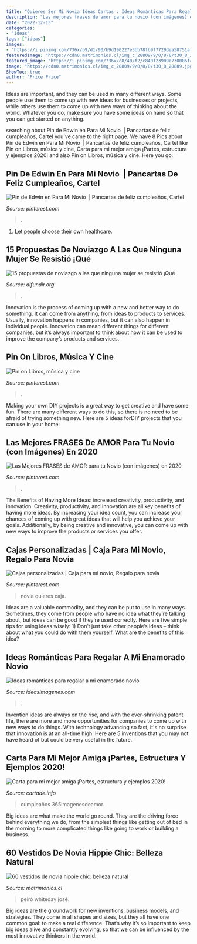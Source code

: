 ```yaml
---
title: "Quieres Ser Mi Novia Ideas Cartas : Ideas Románticas Para Regalar A Mi Enamorado Novio"
description: "Las mejores frases de amor para tu novio (con imágenes) en 2020"
date: "2022-12-13"
categories:
- "ideas"
tags: ["ideas"]
images:
- "https://i.pinimg.com/736x/b9/d1/90/b9d190227e3bb78fb9f7729dea58751a.jpg"
featuredImage: "https://cdn0.matrimonios.cl/img_c_28809/9/0/8/8/t30_8_28809.jpg"
featured_image: "https://i.pinimg.com/736x/c8/40/f2/c840f23909e730086fc120df1b25ff9c.jpg"
image: "https://cdn0.matrimonios.cl/img_c_28809/9/0/8/8/t30_8_28809.jpg"
ShowToc: true
author: "Price Price"
---
```



Ideas are important, and they can be used in many different ways. Some people use them to come up with new ideas for businesses or projects, while others use them to come up with new ways of thinking about the world. Whatever you do, make sure you have some ideas on hand so that you can get started on anything.

	

		
searching about Pin de Edwin en Para Mi Novio ️ | Pancartas de feliz cumpleaños, Cartel you've came to the right page. We have 8 Pics about Pin de Edwin en Para Mi Novio ️ | Pancartas de feliz cumpleaños, Cartel like Pin on Libros, música y cine, Carta para mi mejor amiga ¡Partes, estructura y ejemplos 2020! and also Pin on Libros, música y cine. Here you go:
		
    
## Pin De Edwin En Para Mi Novio ️ | Pancartas De Feliz Cumpleaños, Cartel

<img loading=lazy src="https://i.pinimg.com/736x/df/7b/9a/df7b9af7aca9561d5b3f7cb6c07d5029.jpg" onerror="this.onerror=null;this.src='https://tse2.mm.bing.net/th?id=OIP.XCRlvrGKkvsZSdGeqHDqCgHaHa&amp;pid=15.1';" alt="Pin de Edwin en Para Mi Novio ️ | Pancartas de feliz cumpleaños, Cartel">

_Source: pinterest.com_

>. 

	

1. Let people choose their own healthcare.

    
## 15 Propuestas De Noviazgo A Las Que Ninguna Mujer Se Resistió ¡Qué

<img loading=lazy src="http://www.okchicas.com/wp-content/uploads/2016/05/2ACE4C9B00000578-0-image-a-7_1437754257399-1.jpg" onerror="this.onerror=null;this.src='https://tse2.mm.bing.net/th?id=OIP.4M5y8EWK8-DxDcfwxCPp-QHaHQ&amp;pid=15.1';" alt="15 propuestas de noviazgo a las que ninguna mujer se resistió ¡Qué">

_Source: difundir.org_

>. 

	

Innovation is the process of coming up with a new and better way to do something. It can come from anything, from ideas to products to services. Usually, innovation happens in companies, but it can also happen in individual people. Innovation can mean different things for different companies, but it’s always important to think about how it can be used to improve the company’s products and services.

    
## Pin On Libros, Música Y Cine

<img loading=lazy src="https://i.pinimg.com/736x/0c/52/0e/0c520e516341a5fd239fa9d8e90bb9ed.jpg" onerror="this.onerror=null;this.src='https://tse3.mm.bing.net/th?id=OIP.ft3uqlOlc7P_k9FBFtqSiwHaJQ&amp;pid=15.1';" alt="Pin on Libros, música y cine">

_Source: pinterest.com_

>. 

	

Making your own DIY projects is a great way to get creative and have some fun. There are many different ways to do this, so there is no need to be afraid of trying something new. Here are 5 ideas forDIY projects that you can use in your home: 

    
## Las Mejores FRASES De AMOR Para Tu Novio (con Imágenes) En 2020

<img loading=lazy src="https://i.pinimg.com/736x/c8/40/f2/c840f23909e730086fc120df1b25ff9c.jpg" onerror="this.onerror=null;this.src='https://tse2.mm.bing.net/th?id=OIP.bjkLnQLKGKDFbl-AcjmV5AHaKk&amp;pid=15.1';" alt="Las Mejores FRASES de AMOR para tu Novio (con imágenes) en 2020">

_Source: pinterest.com_

>. 

	

The Benefits of Having More Ideas: increased creativity, productivity, and innovation.
Creativity, productivity, and innovation are all key benefits of having more ideas. By increasing your idea count, you can increase your chances of coming up with great ideas that will help you achieve your goals. Additionally, by being creative and innovative, you can come up with new ways to improve the products or services you offer.

    
## Cajas Personalizadas | Caja Para Mi Novio, Regalo Para Novia

<img loading=lazy src="https://i.pinimg.com/736x/b9/d1/90/b9d190227e3bb78fb9f7729dea58751a.jpg" onerror="this.onerror=null;this.src='https://tse2.mm.bing.net/th?id=OIP.gaZLgNCwDI6oINrbH65MRQHaJ3&amp;pid=15.1';" alt="Cajas personalizadas | Caja para mi novio, Regalo para novia">

_Source: pinterest.com_

>novia quieres caja. 

	

Ideas are a valuable commodity, and they can be put to use in many ways. Sometimes, they come from people who have no idea what they’re talking about, but ideas can be good if they’re used correctly. Here are five simple tips for using ideas wisely: 1) Don’t just take other people’s ideas – think about what you could do with them yourself. What are the benefits of this idea?

    
## Ideas Románticas Para Regalar A Mi Enamorado Novio

<img loading=lazy src="https://ideasimagenes.com/wp-content/uploads/2017/09/RegalosNovio9.jpg" onerror="this.onerror=null;this.src='https://tse3.mm.bing.net/th?id=OIP.dKgc6XYeY6nGEGZXR6QTtAHaHa&amp;pid=15.1';" alt="Ideas románticas para regalar a mi enamorado novio">

_Source: ideasimagenes.com_

>. 

	

Invention ideas are always on the rise, and with the ever-shrinking patent life, there are more and more opportunities for companies to come up with new ways to do things. With technology advancing so fast, it's no surprise that innovation is at an all-time high. Here are 5 inventions that you may not have heard of but could be very useful in the future.

    
## Carta Para Mi Mejor Amiga ¡Partes, Estructura Y Ejemplos 2020!

<img loading=lazy src="https://cartade.info/wp-content/uploads/2018/04/carta-para-mi-amiga-3-300x267.jpg" onerror="this.onerror=null;this.src='https://tse1.mm.bing.net/th?id=OIP.pYRhLKCXINer9gRes3zuoAAAAA&amp;pid=15.1';" alt="Carta para mi mejor amiga ¡Partes, estructura y ejemplos 2020!">

_Source: cartade.info_

>cumpleaños 365imagenesdeamor. 

	

Big ideas are what make the world go round. They are the driving force behind everything we do, from the simplest things like getting out of bed in the morning to more complicated things like going to work or building a business.

    
## 60 Vestidos De Novia Hippie Chic: Belleza Natural

<img loading=lazy src="https://cdn0.matrimonios.cl/img_c_28809/9/0/8/8/t30_8_28809.jpg" onerror="this.onerror=null;this.src='https://tse4.mm.bing.net/th?id=OIP.XYO_N20oW1tnUnax7RF0agHaKV&amp;pid=15.1';" alt="60 vestidos de novia hippie chic: belleza natural">

_Source: matrimonios.cl_

>peiró whiteday josé. 

	

Big ideas are the groundwork for new inventions, business models, and strategies. They come in all shapes and sizes, but they all have one common goal: to make a real difference. That’s why it’s so important to keep big ideas alive and constantly evolving, so that we can be influenced by the most innovative thinkers in the world.

